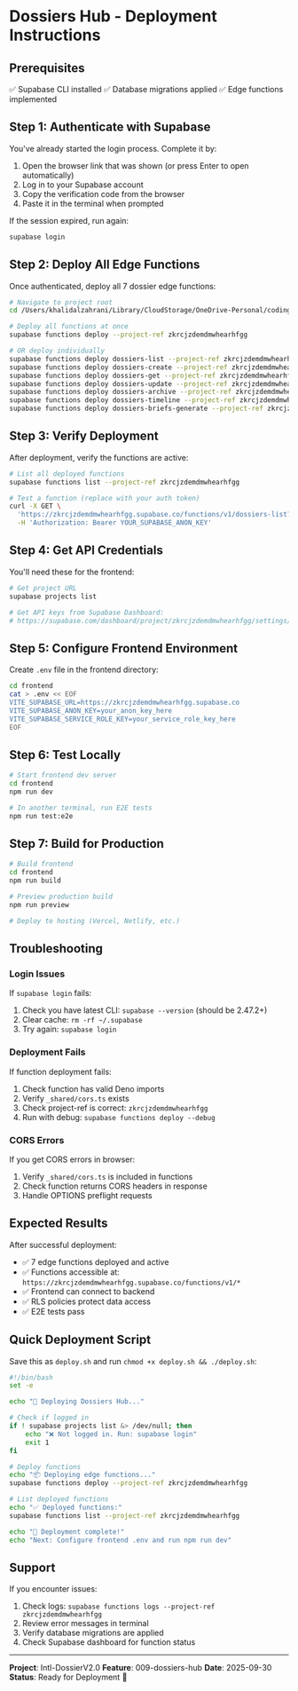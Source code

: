 # Dossiers Hub - Deployment Instructions

## Prerequisites
✅ Supabase CLI installed
✅ Database migrations applied
✅ Edge functions implemented

## Step 1: Authenticate with Supabase

You've already started the login process. Complete it by:

1. Open the browser link that was shown (or press Enter to open automatically)
2. Log in to your Supabase account
3. Copy the verification code from the browser
4. Paste it in the terminal when prompted

If the session expired, run again:
```bash
supabase login
```

## Step 2: Deploy All Edge Functions

Once authenticated, deploy all 7 dossier edge functions:

```bash
# Navigate to project root
cd /Users/khalidalzahrani/Library/CloudStorage/OneDrive-Personal/coding/Intl-DossierV2.0

# Deploy all functions at once
supabase functions deploy --project-ref zkrcjzdemdmwhearhfgg

# OR deploy individually
supabase functions deploy dossiers-list --project-ref zkrcjzdemdmwhearhfgg
supabase functions deploy dossiers-create --project-ref zkrcjzdemdmwhearhfgg
supabase functions deploy dossiers-get --project-ref zkrcjzdemdmwhearhfgg
supabase functions deploy dossiers-update --project-ref zkrcjzdemdmwhearhfgg
supabase functions deploy dossiers-archive --project-ref zkrcjzdemdmwhearhfgg
supabase functions deploy dossiers-timeline --project-ref zkrcjzdemdmwhearhfgg
supabase functions deploy dossiers-briefs-generate --project-ref zkrcjzdemdmwhearhfgg
```

## Step 3: Verify Deployment

After deployment, verify the functions are active:

```bash
# List all deployed functions
supabase functions list --project-ref zkrcjzdemdmwhearhfgg

# Test a function (replace with your auth token)
curl -X GET \
  'https://zkrcjzdemdmwhearhfgg.supabase.co/functions/v1/dossiers-list?limit=10' \
  -H 'Authorization: Bearer YOUR_SUPABASE_ANON_KEY'
```

## Step 4: Get API Credentials

You'll need these for the frontend:

```bash
# Get project URL
supabase projects list

# Get API keys from Supabase Dashboard:
# https://supabase.com/dashboard/project/zkrcjzdemdmwhearhfgg/settings/api
```

## Step 5: Configure Frontend Environment

Create `.env` file in the frontend directory:

```bash
cd frontend
cat > .env << EOF
VITE_SUPABASE_URL=https://zkrcjzdemdmwhearhfgg.supabase.co
VITE_SUPABASE_ANON_KEY=your_anon_key_here
VITE_SUPABASE_SERVICE_ROLE_KEY=your_service_role_key_here
EOF
```

## Step 6: Test Locally

```bash
# Start frontend dev server
cd frontend
npm run dev

# In another terminal, run E2E tests
npm run test:e2e
```

## Step 7: Build for Production

```bash
# Build frontend
cd frontend
npm run build

# Preview production build
npm run preview

# Deploy to hosting (Vercel, Netlify, etc.)
```

## Troubleshooting

### Login Issues
If `supabase login` fails:
1. Check you have latest CLI: `supabase --version` (should be 2.47.2+)
2. Clear cache: `rm -rf ~/.supabase`
3. Try again: `supabase login`

### Deployment Fails
If function deployment fails:
1. Check function has valid Deno imports
2. Verify `_shared/cors.ts` exists
3. Check project-ref is correct: `zkrcjzdemdmwhearhfgg`
4. Run with debug: `supabase functions deploy --debug`

### CORS Errors
If you get CORS errors in browser:
1. Verify `_shared/cors.ts` is included in functions
2. Check function returns CORS headers in response
3. Handle OPTIONS preflight requests

## Expected Results

After successful deployment:
- ✅ 7 edge functions deployed and active
- ✅ Functions accessible at: `https://zkrcjzdemdmwhearhfgg.supabase.co/functions/v1/*`
- ✅ Frontend can connect to backend
- ✅ RLS policies protect data access
- ✅ E2E tests pass

## Quick Deployment Script

Save this as `deploy.sh` and run `chmod +x deploy.sh && ./deploy.sh`:

```bash
#!/bin/bash
set -e

echo "🚀 Deploying Dossiers Hub..."

# Check if logged in
if ! supabase projects list &> /dev/null; then
    echo "❌ Not logged in. Run: supabase login"
    exit 1
fi

# Deploy functions
echo "📦 Deploying edge functions..."
supabase functions deploy --project-ref zkrcjzdemdmwhearhfgg

# List deployed functions
echo "✅ Deployed functions:"
supabase functions list --project-ref zkrcjzdemdmwhearhfgg

echo "🎉 Deployment complete!"
echo "Next: Configure frontend .env and run npm run dev"
```

## Support

If you encounter issues:
1. Check logs: `supabase functions logs --project-ref zkrcjzdemdmwhearhfgg`
2. Review error messages in terminal
3. Verify database migrations are applied
4. Check Supabase dashboard for function status

---

**Project**: Intl-DossierV2.0
**Feature**: 009-dossiers-hub
**Date**: 2025-09-30
**Status**: Ready for Deployment 🚀